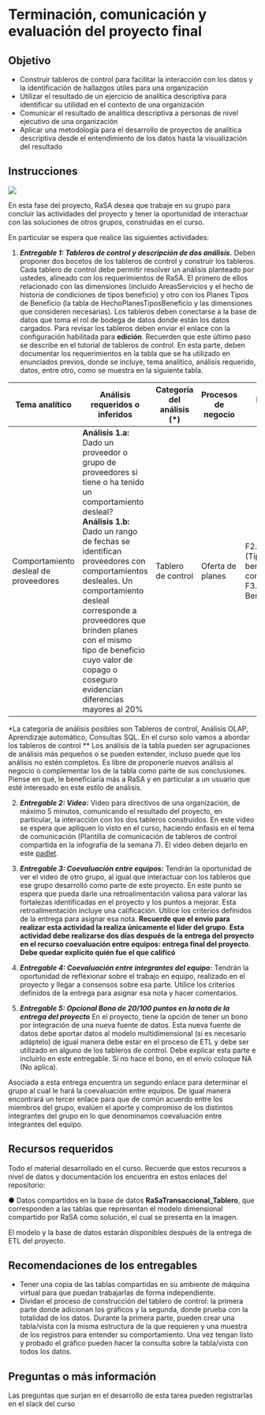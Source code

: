 # **Terminación, comunicación y evaluación del proyecto final**
## **Objetivo**
- Construir tableros de control para facilitar la interacción con los datos y la identificación de hallazgos útiles para una organización
- Utilizar el resultado de un ejercicio de analítica descriptiva para identificar su utilidad en el contexto de una organización
- Comunicar el resultado de analítica descriptiva a personas de nivel ejecutivo de una organización
- Aplicar una metodología para el desarrollo de proyectos de analítica descriptiva desde el entendimiento de los datos hasta la visualización del resultado
## **Instrucciones**

![](Img/LogoRaSA.png)

En esta fase del proyecto, RaSA desea que trabaje en su grupo para concluir las actividades del proyecto y tener la oportunidad de interactuar con las soluciones de otros grupos, construidas en el curso. 

En particular se espera que realice las siguientes actividades:
1.	***Entregable 1: Tableros de control y descripción de dos análisis.*** Deben proponer dos bocetos de los tableros de control y construir los tableros. Cada tablero de control debe permitir resolver un análisis planteado por ustedes, alineado con los requerimientos de RaSA. El primero de ellos relacionado con las dimensiones (incluido AreasServicios y el hecho de historia de condiciones de tipos beneficio) y otro con los Planes Tipos de Beneficio (la tabla de  HechoPlanesTiposBeneficio y las dimensiones que consideren necesarias). Los tableros deben conectarse a la base de datos que toma el rol de bodega de datos donde están los datos cargados. Para revisar los tableros deben enviar el enlace con la configuración habilitada para **edición**. Recuerden que este último paso se describe en el tutorial de tableros de control. En esta parte, deben documentar los requerimientos en la tabla que se ha utilizado en enunciados previos, donde se incluye, tema analítico, análisis requerido, datos, entre otro, como se muestra en la siguiente tabla.

| Tema analítico  | Análisis requeridos o inferidos | Categoría del análisis (*)  | Procesos de negocio | Fuentes de datos | 
| ------------- | ------------- | ------------- | ------------- | ------------- |  
| Comportamiento desleal de proveedores   | **Análisis 1.a:** Dado un proveedor o grupo de proveedores si tiene o ha tenido un comportamiento desleal? <br>**Análisis 1.b:** Dado un rango de fechas se identifican proveedores con comportamientos desleales. Un comportamiento desleal corresponde a proveedores que brinden planes con el mismo tipo de beneficio cuyo valor de copago o coseguro evidencian diferencias mayores al 20%   | Tablero de control  | Oferta de planes  | F2. Beneficios (Tipos de beneficio y condiciones), F3. BeneficiosPlanes  |

*La categoría de análisis posibles son Tableros de control, Análisis OLAP, Aprendizaje automático, Consultas SQL. En el curso solo vamos a abordar los tableros de control 
** Los análisis de la tabla pueden ser agrupaciones de análisis más pequeños o se pueden extender, incluso puede que los análisis no estén completos. Es libre de proponerle nuevos análisis al negocio o complementar los de la tabla como parte de sus conclusiones. Piense en qué, le beneficiaría más a RaSA y en particular a un usuario que esté interesado en este estilo de análisis. 

2.	***Entregable 2: Video:*** Video para directivos de una organización, de máximo 5 minutos, comunicando el resultado del proyecto, en particular, la interacción con los dos tableros construidos. En este video se espera que apliquen lo visto en el curso, haciendo énfasis en el tema de comunicación (Plantilla de comunicación de tableros de control compartida en la infografía de la semana 7). El video deben dejarlo en este [padlet]([https](https://uniandes.padlet.org/damoreno1972/miad-etrega-proyecto-final-o1xnkslvxqlk88iu)).

3.	***Entregable 3: Coevaluación entre equipos:*** Tendrán la oportunidad de ver el video de otro grupo, al igual que interactuar con los tableros que ese grupo desarrolló como parte de este proyecto. En este punto se espera que pueda darle una retroalimentación valiosa para valorar las fortalezas identificadas en el proyecto y los puntos a mejorar. Esta retroalimentación incluye una calificación. Utilice los criterios definidos de la entrega para asignar esa nota. **Recuerde que el envio para realizar esta actividad la realiza únicamente el líder del grupo**. **Esta actividad debe realizarse dos días después de la entrega del proyecto en el recurso coevaluación entre equipos: entrega final del proyecto**. **Debe quedar explícito quién fue el que calificó**

4.	***Entregable 4: Coevaluación entre integrantes del equipo:*** Tendrán la oportunidad de reflexionar sobre el trabajo en equipo, realizado en el proyecto y llegar a consensos sobre esa parte. Utilice los criterios definidos de la entrega para asignar esa nota y hacer comentarios.

5. ***Entregable 5: Opcional Bono de 20/100 puntos en la nota de la entrega del proyecto*** En el proyecto, tiene la opción de tener un bono por integración de una nueva fuente de datos. Esta nueva fuente de datos debe aportar datos al modelo multidimensional (si es necesario adáptelo) de igual manera debe estar en el proceso de ETL y debe ser utilizado en alguno de los tableros de control. Debe explicar esta parte e incluirlo en este entregable. Si no hace el bono, en el envío coloque NA (No aplica).

Asociada a esta entrega encuentra un segundo enlace para determinar el grupo al cual le hará la coevaluación entre equipos. De igual manera encontrará un tercer enlace para que de común acuerdo entre los miembros del grupo, evalúen el aporte y compromiso de los distintos integrantes del grupo en lo que denominamos coevaluación entre integrantes del equipo.

## **Recursos requeridos**
Todo el material desarrollado en el curso. Recuerde que estos recursos a nivel de datos y documentación los encuentra en estos enlaces del  repositorio:

●	Datos compartidos en la base de datos **RaSaTransaccional_Tablero**, que corresponden a las tablas que representan el modelo dimensional compartido por RaSA como solución, el cual se presenta en la imagen.

El modelo y la base de datos estarán disponibles después de la entrega de ETL del proyecto.

## **Recomendaciones de los entregables**
- Tener una copia de las tablas compartidas en su ambiente de máquina virtual para que puedan trabajarlas de forma independiente.
- Dividan el proceso de construcción del tablero de control: la primera parte donde adicionan los gráficos y la segunda, donde prueba con la totalidad de los datos. Durante la primera parte, pueden crear una tabla/vista con la misma estructura de la que requieren y una muestra de los registros para entender su comportamiento. Una vez tengan listo y probado el gráfico pueden hacer la consulta sobre la tabla/vista con todos los datos.
    
## **Preguntas o más información**
Las preguntas que surjan en el desarrollo de esta tarea pueden registrarlas en el slack del curso
